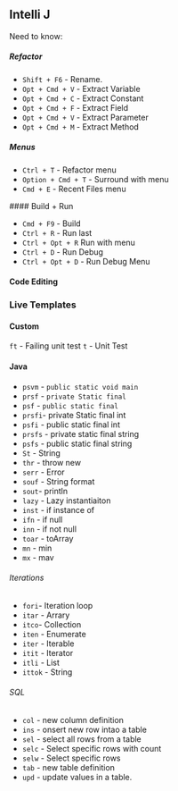 ## Intelli J

Need to know:

##### Refactor

- `Shift + F6` - Rename.
- `Opt + Cmd + V` - Extract Variable 
- `Opt + Cmd + C` - Extract Constant
- `Opt + Cmd + F` - Extract Field 
- `Opt + Cmd + V` - Extract Parameter 
- `Opt + Cmd + M` - Extract Method 

##### Menus

- `Ctrl + T` - Refactor menu
- `Option + Cmd + T` - Surround with menu
- `Cmd + E` - Recent Files menu

#### Build + Run

- `Cmd + F9` - Build
- `Ctrl + R` - Run last
- `Ctrl + Opt + R` Run with menu
- `Ctrl + D` - Run Debug
- `Ctrl + Opt + D` - Run Debug Menu

#### Code Editing


### Live Templates


#### Custom

`ft` - Failing unit test
`t` - Unit Test



#### Java

- `psvm` - `public static void main`
- `prsf` - `private Static final`
- `psf` - `public static final`
- `prsfi`- private Static final int
- `psfi` - public static final int
- `prsfs` - private static final string
- `psfs` - public static final string
- `St` - String
- `thr` - throw new
- `serr` - Error
- `souf` - String format
- `sout`-  println
- `lazy` - Lazy instantiaiton
- `inst` - if instance of
- `ifn` - if null
- `inn` - if not null
- `toar` - toArray
- `mn` - min
- `mx` - mav

###### Iterations
- `fori`- Iteration loop
- `itar` - Arrary
- `itco`- Collection
- `iten` - Enumerate
- `iter` - Iterable
- `itit` - Iterator
- `itli` - List
- `ittok` - String

###### SQL

- `col` - new column definition
- `ins` - onsert new row intao a table
- `sel` - select all rows from a table
- `selc` - Select specific rows with count
- `selw` - Select specific rows
- `tab` - new table definition
- `upd` - update values in a table.
